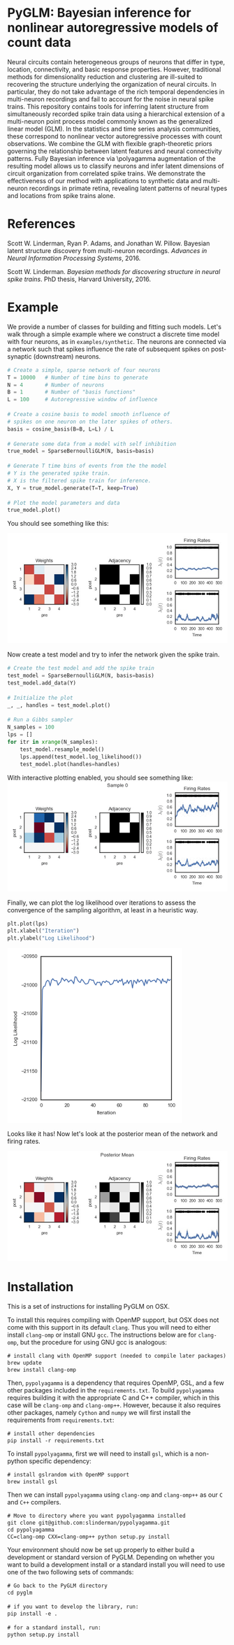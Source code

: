 # PyGLM: Bayesian inference for nonlinear autoregressive models of count data

Neural circuits contain heterogeneous groups of neurons that differ in
type, location, connectivity, and basic response properties. However,
traditional methods for dimensionality reduction and clustering are
ill-suited to recovering the structure underlying the organization of
neural circuits. In particular, they do not take advantage of the rich
temporal dependencies in multi-neuron recordings and fail to account
for the noise in neural spike trains. This repository contains tools for
inferring latent structure from simultaneously recorded spike train
data using a hierarchical extension of a multi-neuron point process
model commonly known as the generalized linear model (GLM). In the
statistics and time series analysis communities, these correspond to
nonlinear vector autoregressive processes with count observations.
We combine the GLM with flexible graph-theoretic priors
governing the relationship between latent features and neural
connectivity patterns.  Fully Bayesian inference via \polyagamma
augmentation of the resulting model allows us to classify neurons and
infer latent dimensions of circuit organization from correlated spike
trains.  We demonstrate the effectiveness of our method with
applications to synthetic data and multi-neuron recordings in primate
retina, revealing latent patterns of neural types and locations from
spike trains alone.

# References
Scott W. Linderman, Ryan P. Adams, and Jonathan W. Pillow. Bayesian latent
structure discovery from multi-neuron recordings. _Advances in Neural Information
Processing Systems_, 2016.

Scott W. Linderman. _Bayesian methods for discovering structure in neural spike
trains_. PhD thesis, Harvard University, 2016.

# Example
We provide a number of classes for building and fitting such models.
Let's walk through a simple example
where  we construct a discrete time model with four neurons, as in `examples/synthetic`.
The neurons are connected via a network such that spikes influence
the rate of subsequent spikes on post-synaptic (downstream) neurons.
```python
# Create a simple, sparse network of four neurons
T = 10000   # Number of time bins to generate
N = 4       # Number of neurons
B = 1       # Number of "basis functions"
L = 100     # Autoregressive window of influence

# Create a cosine basis to model smooth influence of
# spikes on one neuron on the later spikes of others.
basis = cosine_basis(B=B, L=L) / L

# Generate some data from a model with self inhibition
true_model = SparseBernoulliGLM(N, basis=basis)

# Generate T time bins of events from the the model
# Y is the generated spike train.
# X is the filtered spike train for inference.
X, Y = true_model.generate(T=T, keep=True)

# Plot the model parameters and data
true_model.plot()
```

You should see something like this:

![True Model](examples/gif/true_model.jpg)


Now create a test model and try to infer the network given the spike train.
```python
# Create the test model and add the spike train
test_model = SparseBernoulliGLM(N, basis=basis)
test_model.add_data(Y)

# Initialize the plot
_, _, handles = test_model.plot()

# Run a Gibbs sampler
N_samples = 100
lps = []
for itr in xrange(N_samples):
    test_model.resample_model()
    lps.append(test_model.log_likelihood())
    test_model.plot(handles=handles)
```

With interactive plotting enabled, you should see something like:
![Test Model](examples/gif/test_model.gif)

Finally, we can plot the log likelihood over iterations to assess the
convergence of the sampling algorithm, at least in a heuristic way.

```python
plt.plot(lps)
plt.xlabel("Iteration")
plt.ylabel("Log Likelihood")
```

![Log Likelihood](examples/gif/lls.png)

Looks like it has! Now let's look at the posterior mean of the
network and firing rates.

![Posterior Mean](examples/gif/posterior_mean.jpg)

# Installation

This is a set of instructions for installing PyGLM on OSX.

To install this requires compiling with OpenMP support, but OSX does not come with this support in its default `clang`. Thus you will need to either install `clang-omp` or install GNU `gcc`. The instructions below are for `clang-omp`, but the procedure for using GNU gcc is analogous:

    # install clang with OpenMP support (needed to compile later packages)
    brew update
    brew install clang-omp

Then, `pypolyagamma` is a dependency that requires OpenMP, GSL, and a few other packages included in the `requirements.txt`. To build `pypolyagamma` requires building it with the appropriate C and C++ compiler, which in this case will be `clang-omp` and `clang-omp++`. However, because it also requires other packages, namely `Cython` and `numpy` we will first install the requirements from `requirements.txt`:

    # install other dependencies
    pip install -r requirements.txt

To install `pypolyagamma`, first we will need to install `gsl`, which is a non-python specific dependency: 

    # install gslrandom with OpenMP support
    brew install gsl

Then we can install `pypolyagamma` using `clang-omp` and `clang-omp++` as our `C` and `C++` compilers.

    # Move to directory where you want pypolyagamma installed
    git clone git@github.com:slinderman/pypolyagamma.git
    cd pypolyagamma
    CC=clang-omp CXX=clang-omp++ python setup.py install

Your environment should now be set up properly to either build a development or standard version of PyGLM.  Depending on whether you want to build a development install or a standard install you will need to use one of the two following sets of commands:

    # Go back to the PyGLM directory
    cd pyglm

    # if you want to develop the library, run:
    pip install -e .

    # for a standard install, run:
    python setup.py install
